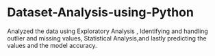 # Dataset-Analysis-using-Python
Analyzed the data using Exploratory Analysis , Identifying and handling outlier and missing values, Statistical Analysis,and lastly predicting the values and the model accuracy.
